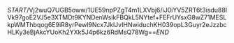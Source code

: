 $START$/Vj2wuQ7UGB5oww/1UE59npPZgT4m1LXVbj6/iJ0iYV5ZRT6t3isdu88IVk97goE2VJ5e3XTMDt9KYNDenWsikFBQkL5NYtef+FEFrUYsxG8wZ71MESLkpWMThbqog6E9iR8yrPewI9Ncx7JklJvIHNwiduchKH039opL3Guyr2eJzzbcHLKy3eBjAkcYUoKh2YXk5J4p6kz6RdMsQ78Wg==$END$